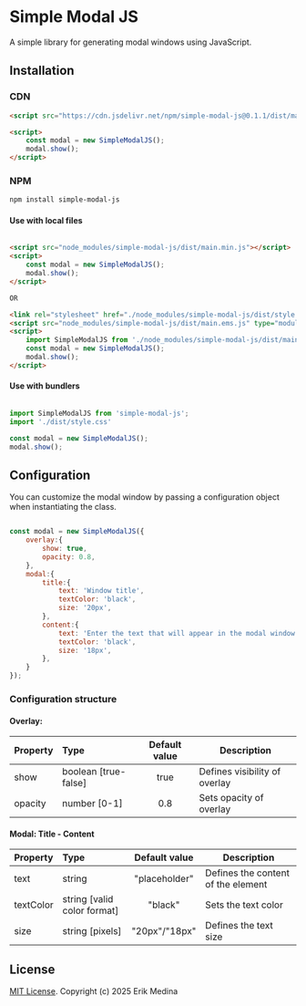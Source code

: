 # Simple Modal JS

A simple library for generating modal windows using JavaScript.

## Installation

### CDN

```html
<script src="https://cdn.jsdelivr.net/npm/simple-modal-js@0.1.1/dist/main.min.js"></script>

<script>
    const modal = new SimpleModalJS();
    modal.show();
</script>

```


### NPM

```bash
npm install simple-modal-js
```
#### Use with local files

```html

<script src="node_modules/simple-modal-js/dist/main.min.js"></script>
<script>
    const modal = new SimpleModalJS();
    modal.show();
</script>

OR

<link rel="stylesheet" href="./node_modules/simple-modal-js/dist/style.css">
<script src="node_modules/simple-modal-js/dist/main.ems.js" type="module"></script>
<script>
    import SimpleModalJS from './node_modules/simple-modal-js/dist/main.ems.js';
    const modal = new SimpleModalJS();
    modal.show();
</script>

```

#### Use with bundlers

```javascript

import SimpleModalJS from 'simple-modal-js';
import './dist/style.css'

const modal = new SimpleModalJS();
modal.show();

```

## Configuration

You can customize the modal window by passing a configuration object when instantiating the class.

```javascript

const modal = new SimpleModalJS({
    overlay:{
        show: true,
        opacity: 0.8,
    },
    modal:{
        title:{
            text: 'Window title',
            textColor: 'black',
            size: '20px',
        },
        content:{
            text: 'Enter the text that will appear in the modal window. The text size and color can be customized.',
            textColor: 'black',
            size: '18px',
        },
    }
});
```

### Configuration structure

#### Overlay:

|Property  |Type                   |Default value     |Description                      |
|:---------|:----------------------|:----------------:|---------------------------------|
|show      |boolean [true-false]   |true              | Defines visibility of overlay   |
|opacity   |number [0-1]           |0.8               | Sets opacity of overlay         |

#### Modal: Title - Content

|Property  |Type                          |Default value     |Description                         |
|:---------|:-----------------------------|:----------------:|------------------------------------|
|text      |string                        |"placeholder"     | Defines the content of the element |
|textColor |string [valid color format]   |"black"           | Sets the text color                |
|size      |string [pixels]               |"20px"/"18px"     | Defines the text size              |

## License

[MIT License](https://raw.githubusercontent.com/erme07/simple-modal-js/refs/heads/main/LICENSE). Copyright (c) 2025 Erik Medina